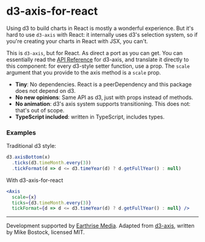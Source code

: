 # d3-axis-for-react

Using d3 to build charts in React is mostly a wonderful experience. But
it's hard to use `d3-axis` with React: it internally uses d3's selection
system, so if you're creating your charts in React with JSX, you can't.

This is `d3-axis`, but for React. As direct a port as you can get. You can
essentially read the [API Reference](https://github.com/d3/d3-axis#api-reference)
for d3-axis, and translate it directly to this component: for every d3-style
setter function, use a prop. The `scale` argument that you provide to
the axis method is a `scale` prop.

- **Tiny**: No dependencies. React is a peerDependency and this package does not depend on d3.
- **No new opinions**: Same API as d3, just with props instead of methods.
- **No animation**: d3's axis system supports transitioning. This does not: that's
  out of scope.
- **TypeScript included**: written in TypeScript, includes types.

### Examples

Traditional d3 style:

```js
d3.axisBottom(x)
  .ticks(d3.timeMonth.every(3))
  .tickFormat(d => d <= d3.timeYear(d) ? d.getFullYear() : null)
```

With d3-axis-for-react

```jsx
<Axis
  scale={x}
  ticks={d3.timeMonth.every(3)}
  tickFormat={d => d <= d3.timeYear(d) ? d.getFullYear() : null} />
```

---

Development supported by [Earthrise Media](https://www.earthgenome.org/earthrise/).
Adapted from [d3-axis](https://github.com/d3/d3-axis), written by Mike Bostock,
licensed MIT.

